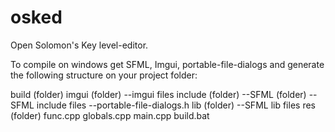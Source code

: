 # osked
Open Solomon's Key level-editor.

To compile on windows get SFML, Imgui, portable-file-dialogs and generate the following structure on your project folder:

build (folder)
imgui (folder)
	--imgui files
include (folder)
	--SFML (folder)
		--SFML include files
	--portable-file-dialogs.h
lib (folder)
	--SFML lib files
res (folder)
func.cpp
globals.cpp
main.cpp
build.bat
